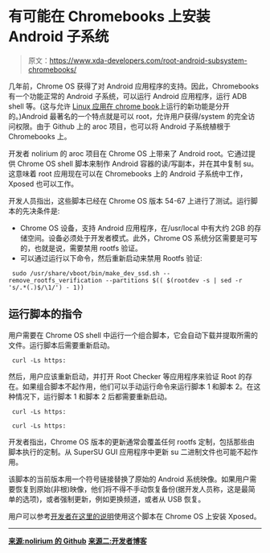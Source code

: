 # 有可能在 Chromebooks 上安装 Android 子系统

> 原文：<https://www.xda-developers.com/root-android-subsystem-chromebooks/>

几年前，Chrome OS 获得了对 Android 应用程序的支持。因此，Chromebooks 有一个功能正常的 Android 子系统，可以运行 Android 应用程序，运行 ADB shell 等。(这与允许 [Linux 应用在 chrome book](https://www.xda-developers.com/stable-linux-apps-chrome-os-69/)上运行的新功能是分开的。)Android 最著名的一个特点就是可以 root，允许用户获得/system 的完全访问权限。由于 Github 上的 aroc 项目，也可以将 Android 子系统植根于 Chromebooks 上。

开发者 nolirium 的 aroc 项目在 Chrome OS 上带来了 Android root。它通过提供 Chrome OS shell 脚本来制作 Android 容器的读/写副本，并在其中复制 su。这意味着 root 应用现在可以在 Chromebooks 上的 Android 子系统中工作，Xposed 也可以工作。

开发人员指出，这些脚本已经在 Chrome OS 版本 54-67 上进行了测试。运行脚本的先决条件是:

*   Chrome OS 设备，支持 Android 应用程序，在/usr/local 中有大约 2GB 的存储空间。设备必须处于开发者模式。此外，Chrome OS 系统分区需要是可写的，也就是说，需要禁用 rootfs 验证。
*   可以通过运行以下命令，然后重新启动来禁用 Rootfs 验证:

```
 sudo /usr/share/vboot/bin/make_dev_ssd.sh --remove_rootfs_verification --partitions $(( $(rootdev -s | sed -r 's/.*(.)$/\1/') - 1)) 
```

## **运行脚本的指令**

用户需要在 Chrome OS shell 中运行一个组合脚本，它会自动下载并提取所需的文件。运行脚本后需要重新启动。

```
 curl -Ls https: 
```

然后，用户应该重新启动，并打开 Root Checker 等应用程序来验证 Root 的存在。如果组合脚本不起作用，他们可以手动运行命令来运行脚本 1 和脚本 2。在这种情况下，运行脚本 1 和脚本 2 后都需要重新启动。

```
 curl -Ls https: 
```

```
 curl -Ls https: 
```

开发者指出，Chrome OS 版本的更新通常会覆盖任何 rootfs 定制，包括那些由脚本执行的定制。从 SuperSU GUI 应用程序中更新 su 二进制文件也可能不起作用。

该脚本的当前版本用一个符号链接替换了原始的 Android 系统映像。如果用户需要恢复到原始(非根)映像，他们将不得不手动恢复备份(据开发人员称，这是最简单的选项)，或者强制更新，例如更换频道，或者从 USB 恢复。

用户可以参考[开发者在这里的说明](https://nolirium.blogspot.com/)使用这个脚本在 Chrome OS 上安装 Xposed。

* * *

[**来源:nolirium 的 Github**](https://github.com/nolirium/aroc) [**来源二:开发者博客**](https://nolirium.blogspot.com/2016/12/android-on-chrome-os-rooting-shell.html)